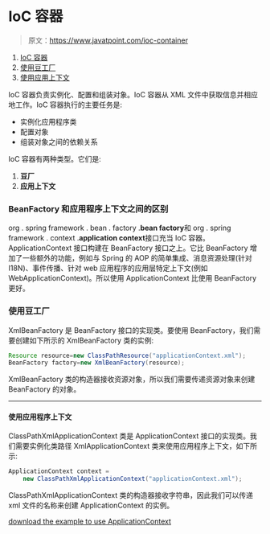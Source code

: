 # IoC 容器

> 原文：<https://www.javatpoint.com/ioc-container>

1.  [IoC 容器](#)
2.  [使用豆工厂](#)
3.  [使用应用上下文](#)

IoC 容器负责实例化、配置和组装对象。IoC 容器从 XML 文件中获取信息并相应地工作。IoC 容器执行的主要任务是:

*   实例化应用程序类
*   配置对象
*   组装对象之间的依赖关系

IoC 容器有两种类型。它们是:

1.  **豆厂**
2.  **应用上下文**

### BeanFactory 和应用程序上下文之间的区别

org . spring framework . bean . factory .**bean factory**和 org . spring framework . context .**application context**接口充当 IoC 容器。ApplicationContext 接口构建在 BeanFactory 接口之上。它比 BeanFactory 增加了一些额外的功能，例如与 Spring 的 AOP 的简单集成、消息资源处理(针对 I18N)、事件传播、针对 web 应用程序的应用层特定上下文(例如 WebApplicationContext)。所以使用 ApplicationContext 比使用 BeanFactory 更好。

### 使用豆工厂

XmlBeanFactory 是 BeanFactory 接口的实现类。要使用 BeanFactory，我们需要创建如下所示的 XmlBeanFactory 类的实例:

```java
Resource resource=new ClassPathResource("applicationContext.xml");
BeanFactory factory=new XmlBeanFactory(resource);

```

XmlBeanFactory 类的构造器接收资源对象，所以我们需要传递资源对象来创建 BeanFactory 的对象。

* * *

#### 使用应用程序上下文

ClassPathXmlApplicationContext 类是 ApplicationContext 接口的实现类。我们需要实例化类路径 XmlApplicationContext 类来使用应用程序上下文，如下所示:

```java
ApplicationContext context = 
	new ClassPathXmlApplicationContext("applicationContext.xml");

```

ClassPathXmlApplicationContext 类的构造器接收字符串，因此我们可以传递 xml 文件的名称来创建 ApplicationContext 的实例。

[download the example to use ApplicationContext](https://static.javatpoint.com/src/sp/fsp2.zip)